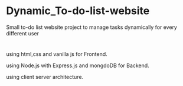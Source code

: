 # Dynamic_To-do-list-website
Small to-do list website project to manage tasks dynamically for every different user
#

using html,css and vanilla js for Frontend.

using Node.js with Express.js and mongdoDB for Backend.

using client server architecture.


